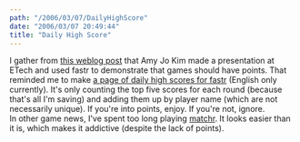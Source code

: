 ```yaml
---
path: "/2006/03/07/DailyHighScore" 
date: "2006/03/07 20:49:44" 
title: "Daily High Score" 
---
```

I gather from <a href="http://words.danhon.com/?p=23">this weblog post</a> that Amy Jo Kim made a presentation at ETech and used fastr to demonstrate that games should have points. That reminded me to make <a href="http://randomchaos.com/games/fastr/daily/">a page of daily high scores for fastr</a> (English only currently). It's only counting the top five scores for each round (because that's all I'm saving) and adding them up by player name (which are not necessarily unique). If you're into points, enjoy. If you're not, ignore.<br>In other game news, I've spent too long playing <a href="http://photomesh.cs.northwestern.edu/matchr/puzzle.php?action=new">matchr</a>. It looks easier than it is, which makes it addictive (despite the lack of points).